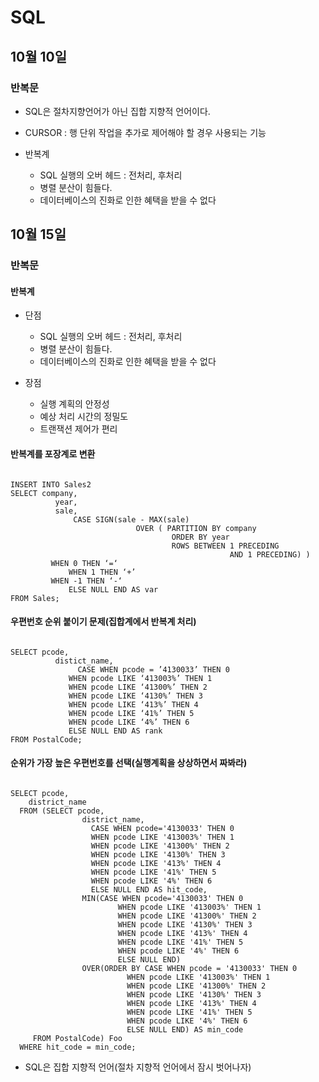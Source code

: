 # SQL

## 10월 10일

### 반복문

* SQL은 절차지향언어가 아닌 집합 지향적 언어이다.
* CURSOR : 행 단위 작업을 추가로 제어해야 할 경우 사용되는 기능

* 반복계
  * SQL 실행의 오버 헤드 : 전처리, 후처리
  * 병렬 분산이 힘들다.
  * 데이터베이스의 진화로 인한 혜택을 받을 수 없다

## 10월 15일

### 반복문

#### 반복계
* 단점
  * SQL 실행의 오버 헤드 : 전처리, 후처리
  * 병렬 분산이 힘들다.
  * 데이터베이스의 진화로 인한 혜택을 받을 수 없다

* 장점
  * 실행 계획의 안정성
  * 예상 처리 시간의 정밀도
  * 트랜잭션 제어가 편리

#### 반복계를 포장계로 변환
<pre><code>
INSERT INTO Sales2
SELECT company,
	      year,
	      sale,
              CASE SIGN(sale - MAX(sale)
							OVER ( PARTITION BY company
								    ORDER BY year
								    ROWS BETWEEN 1 PRECEDING
										         AND 1 PRECEDING) )
	     WHEN 0 THEN ‘=‘
             WHEN 1 THEN ‘+’
	     WHEN -1 THEN ‘-‘
             ELSE NULL END AS var
FROM Sales;
</pre></code>

#### 우편번호 순위 붙이기 문제(집합계에서 반복계 처리)
<pre><code>
SELECT pcode,
	      distict_name,
               CASE WHEN pcode = ’4130033’ THEN 0
			 WHEN pcode LIKE ‘413003%’ THEN 1
			 WHEN pcode LIKE ‘41300%’ THEN 2
			 WHEN pcode LIKE ‘4130%’ THEN 3 
			 WHEN pcode LIKE ‘413%’ THEN 4
			 WHEN pcode LIKE ‘41%’ THEN 5
			 WHEN pcode LIKE ‘4%’ THEN 6
			 ELSE NULL END AS rank
FROM PostalCode;
</pre></code>

#### 순위가 가장 높은 우편번호를 선택(실행계획을 상상하면서 짜봐라)
<pre><code>
SELECT pcode,
    district_name 
  FROM (SELECT pcode, 
                district_name, 
                  CASE WHEN pcode='4130033' THEN 0 
                  WHEN pcode LIKE '413003%' THEN 1 
                  WHEN pcode LIKE '41300%' THEN 2 
                  WHEN pcode LIKE '4130%' THEN 3 
                  WHEN pcode LIKE '413%' THEN 4 
                  WHEN pcode LIKE '41%' THEN 5 
                  WHEN pcode LIKE '4%' THEN 6 
                  ELSE NULL END AS hit_code, 
                MIN(CASE WHEN pcode='4130033' THEN 0 
                        WHEN pcode LIKE '413003%' THEN 1 
                        WHEN pcode LIKE '41300%' THEN 2 
                        WHEN pcode LIKE '4130%' THEN 3 
                        WHEN pcode LIKE '413%' THEN 4 
                        WHEN pcode LIKE '41%' THEN 5 
                        WHEN pcode LIKE '4%' THEN 6 
                        ELSE NULL END) 
                OVER(ORDER BY CASE WHEN pcode = '4130033' THEN 0 
                          WHEN pcode LIKE '413003%' THEN 1 
                          WHEN pcode LIKE '41300%' THEN 2 
                          WHEN pcode LIKE '4130%' THEN 3 
                          WHEN pcode LIKE '413%' THEN 4 
                          WHEN pcode LIKE '41%' THEN 5 
                          WHEN pcode LIKE '4%' THEN 6 
                          ELSE NULL END) AS min_code 
     FROM PostalCode) Foo 
  WHERE hit_code = min_code;
</pre></code>

* SQL은 집합 지향적 언어(절차 지향적 언어에서 잠시 벗어나자)